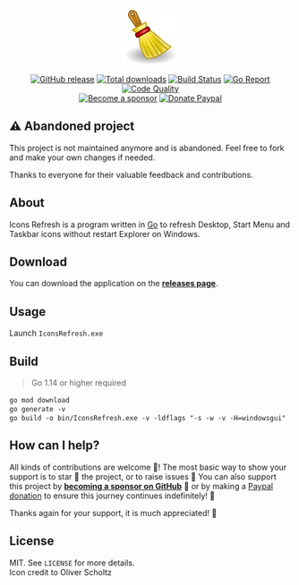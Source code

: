 <p align="center"><img width="100" src="https://raw.githubusercontent.com/crazy-max/IconsRefresh/master/.github/logo.png"></p>

<p align="center">
  <a href="https://github.com/crazy-max/IconsRefresh/releases/latest"><img src="https://img.shields.io/github/release/crazy-max/IconsRefresh.svg?style=flat-square" alt="GitHub release"></a>
  <a href="https://github.com/crazy-max/IconsRefresh/releases/latest"><img src="https://img.shields.io/github/downloads/crazy-max/IconsRefresh/total.svg?style=flat-square" alt="Total downloads"></a>
  <a href="https://github.com/crazy-max/IconsRefresh/actions"><img src="https://github.com/crazy-max/IconsRefresh/workflows/build/badge.svg" alt="Build Status"></a>
  <a href="https://goreportcard.com/report/github.com/crazy-max/IconsRefresh"><img src="https://goreportcard.com/badge/github.com/crazy-max/IconsRefresh?style=flat-square" alt="Go Report"></a>
  <a href="https://www.codacy.com/app/crazy-max/IconsRefresh"><img src="https://img.shields.io/codacy/grade/834f62e0849c4c008dd8df69b816d2a0/master.svg?style=flat-square" alt="Code Quality"></a>
  <br /><a href="https://github.com/sponsors/crazy-max"><img src="https://img.shields.io/badge/sponsor-crazy--max-181717.svg?logo=github&style=flat-square" alt="Become a sponsor"></a>
  <a href="https://www.paypal.me/crazyws"><img src="https://img.shields.io/badge/donate-paypal-00457c.svg?logo=paypal&style=flat-square" alt="Donate Paypal"></a>
</p>

## :warning: Abandoned project

This project is not maintained anymore and is abandoned. Feel free to fork and make your own changes if needed.

Thanks to everyone for their valuable feedback and contributions.

## About

Icons Refresh is a program written in [Go](https://golang.org/) to refresh Desktop, Start Menu and Taskbar icons
without restart Explorer on Windows.

## Download

You can download the application on the [**releases page**](https://github.com/crazy-max/IconsRefresh/releases/latest).

## Usage

Launch `IconsRefresh.exe`

## Build

> Go 1.14 or higher required

```
go mod download
go generate -v
go build -o bin/IconsRefresh.exe -v -ldflags "-s -w -v -H=windowsgui"
```

## How can I help?

All kinds of contributions are welcome :raised_hands:! The most basic way to show your support is to star :star2: the
project, or to raise issues :speech_balloon: You can also support this project by
[**becoming a sponsor on GitHub**](https://github.com/sponsors/crazy-max) :clap: or by making a
[Paypal donation](https://www.paypal.me/crazyws) to ensure this journey continues indefinitely! :rocket:

Thanks again for your support, it is much appreciated! :pray:

## License

MIT. See `LICENSE` for more details.<br />
Icon credit to Oliver Scholtz
